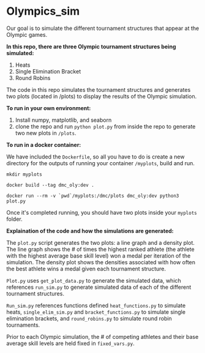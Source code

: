 # Olympics_sim
Our goal is to simulate the different tournament structures that appear at the Olympic games.


**In this repo, there are three Olympic tournament structures being simulated:**
1. Heats
2. Single Elimination Bracket
3. Round Robins

The code in this repo simulates the tournament structures and generates two plots (located in /plots) to display the results of the Olympic simulation. 


**To run in your own environment:**
1. Install numpy, matplotlib, and seaborn
2. clone the repo and run `python plot.py` from inside the repo to generate two new plots in `/plots`.


**To run in a docker container:**

We have included the `Dockerfile`, so all you have to do is create a new directory for the outputs of running your container `/myplots`, build and run.

```
mkdir myplots

docker build --tag dmc_oly:dev .

docker run --rm -v `pwd`/myplots:/dmc/plots dmc_oly:dev python3 plot.py
```
Once it's completed running, you should have two plots inside your `myplots` folder.



**Explaination of the code and how the simulations are generated:**

The `plot.py` script generates the two plots: a line graph and a density plot. The line graph shows the # of times the highest ranked athlete (the athlete with the highest average base skill level) won a medal per iteration of the simulation. The density plot shows the densities associated with how often the best athlete wins a medal given each tournament structure. 

`Plot.py` uses `get_plot_data.py` to generate the simulated data, which references `run_sim.py` to generate simulated data of each of the different tournament structures. 

`Run_sim.py` references functions defined `heat_functions.py` to simulate heats,  `single_elim_sim.py` and `bracket_functions.py` to simulate single elimination brackets, and `round_robins.py`	to simulate round robin tournaments. 

Prior to each Olympic simulation, the # of competing athletes and their base average skill levels are held fixed in `fixed_vars.py`.
